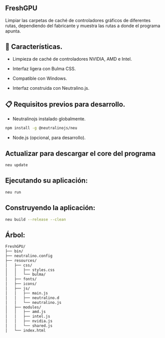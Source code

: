 ## FreshGPU

Limpiar las carpetas de caché de controladores gráficos de diferentes rutas, dependiendo del fabricante y muestra las rutas a donde el programa apunta.

## 🚀 Características.

- Limpieza de caché de controladores NVIDIA, AMD e Intel.

- Interfaz ligera con Bulma CSS.

- Compatible con Windows.

- Interfaz construida con Neutralino.js.

## 📋 Requisitos previos para desarrollo.

- Neutralinojs instalado globalmente.

```sh
npm install -g @neutralinojs/neu
```

- Node.js (opcional, para desarrollo).

## Actualizar para descargar el core del programa

```sh
neu update
```

## Ejecutando su aplicación:

```sh
neu run
```

## Construyendo la aplicación:

```sh
neu build --release --clean
```

## Árbol:

```sh
FreshGPU/
├── bin/
├── neutralino.config
├── resources/
│   ├── css/
│   │   ├── styles.css
│   │   └── bulma/
│   ├── fonts/
│   ├── icons/
│   ├── js/
│   │   ├── main.js
│   │   ├── neutralino.d
│   │   └── neutralino.js
│   ├── modules/
│   │   ├── amd.js
│   │   ├── intel.js
│   │   ├── nvidia.js
│   │   └── shared.js
│   └── index.html
```
